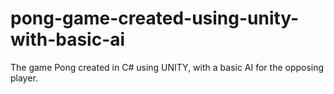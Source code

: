 # pong-game-created-using-unity-with-basic-ai
The game Pong created in C# using UNITY, with a basic AI for the opposing player. 
